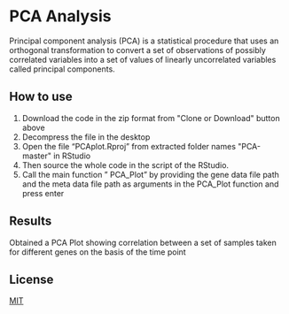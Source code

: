 # PCA Analysis

Principal component analysis (PCA) is a statistical procedure that uses an orthogonal transformation to convert a set of observations of possibly correlated variables into a set of values of linearly uncorrelated variables called principal components.

## How to use

1. Download the code in the zip format from "Clone or Download" button above
2. Decompress the file in the desktop
3. Open the file “PCAplot.Rproj” from extracted folder names "PCA-master" in RStudio
4. Then source the whole code in the script of the RStudio.
5. Call the main function ” PCA_Plot” by providing the gene data file path and the meta data file path as arguments in the PCA_Plot function and press enter

## Results

Obtained a PCA Plot showing correlation between a set of samples taken for different genes on the basis of the time point

## License

[MIT](https://github.com/Abhishekdohare/PCA/blob/master/LICENSE.md)